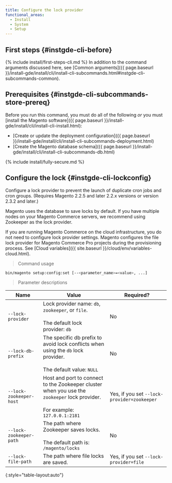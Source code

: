 ```yaml
---
title: Configure the lock provider
functional_areas:
  - Install
  - System
  - Setup
---
```


## First steps {#instgde-cli-before}
{% include install/first-steps-cli.md %}
In addition to the command arguments discussed here, see [Common arguments]({{ page.baseurl }}/install-gde/install/cli/install-cli-subcommands.html#instgde-cli-subcommands-common).

## Prerequisites {#instgde-cli-subcommands-store-prereq}

Before you run this command, you must do all of the following *or* you must [install the Magento software]({{ page.baseurl }}/install-gde/install/cli/install-cli-install.html):

*  [Create or update the deployment configuration]({{ page.baseurl }}/install-gde/install/cli/install-cli-subcommands-deployment.html)
*  [Create the Magento database schema]({{ page.baseurl }}/install-gde/install/cli/install-cli-subcommands-db.html)

{% include install/fully-secure.md %}

## Configure the lock {#instgde-cli-lockconfig}

Configure a lock provider to prevent the launch of duplicate cron jobs and cron groups. (Requires Magento 2.2.5 and later 2.2.x versions or version 2.3.2 and later.)

Magento uses the database to save locks by default. If you have multiple nodes on your Magento Commerce servers, we recommend using Zookeeper as the lock provider.

If you are running Magento Commerce on the cloud infrastructure, you do not need to configure lock provider settings. Magento configures the file lock provider for Magento Commerce Pro projects during the provisioning process. See [Cloud variables]({{ site.baseurl }}/cloud/env/variables-cloud.html).

> Command usage

```bash
bin/magento setup:config:set [--<parameter_name>=<value>, ...]
```

> Parameter descriptions

|Name|Value|Required?|
|--- |--- |--- |
|`--lock-provider`|Lock provider name: `db`, `zookeeper`, or `file`.<br><br>The default lock provider: `db`|No|
|`--lock-db-prefix`|The specific db prefix to avoid lock conflicts when using the `db` lock provider.<br><br>The default value: `NULL`|No|
|`--lock-zookeeper-host`|Host and port to connect to the Zookeeper cluster when you use the `zookeeper` lock provider.<br><br>For example: `127.0.0.1:2181`|Yes, if you set `--lock-provider=zookeeper`|
|`--lock-zookeeper-path`|The path where Zookeeper saves locks.<br><br>The default path is: `/magento/locks`|No|
|`--lock-file-path`|The path where file locks are saved.|Yes, if you set `--lock-provider=file`|
{:style="table-layout:auto"}
